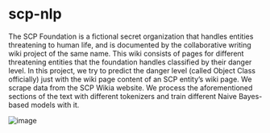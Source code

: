 # scp-nlp

The SCP Foundation is a fictional secret organization that handles entities threatening to human life, and is documented by the collaborative writing wiki project of the same name. This wiki consists of pages for different threatening entities that the foundation handles classified by their danger level. In this project, we try to predict the danger level (called Object Class officially) just with the wiki page content of an SCP entity’s wiki page. We scrape data from the SCP Wikia website. We process the aforementioned sections of the text with different tokenizers and train different Naive Bayes-based models with it.

![image](https://github.com/iartolozaga2/scp-nlp/assets/27781902/eb33506d-a958-4a22-9d8b-d65abe07c679)
